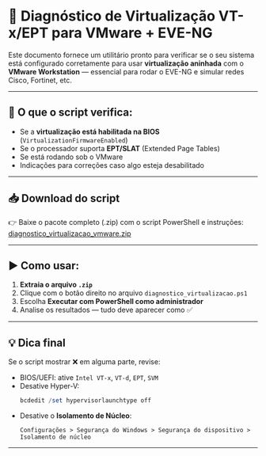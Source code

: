 # 🧪 Diagnóstico de Virtualização VT-x/EPT para VMware + EVE-NG

Este documento fornece um utilitário pronto para verificar se o seu sistema está configurado corretamente para usar **virtualização aninhada** com o **VMware Workstation** — essencial para rodar o EVE-NG e simular redes Cisco, Fortinet, etc.

---

## 📌 O que o script verifica:

- Se a **virtualização está habilitada na BIOS** (`VirtualizationFirmwareEnabled`)
- Se o processador suporta **EPT/SLAT** (Extended Page Tables)
- Se está rodando sob o VMware
- Indicações para correções caso algo esteja desabilitado

---

## 📥 Download do script

👉 Baixe o pacote completo (.zip) com o script PowerShell e instruções:
[diagnostico_virtualizacao_vmware.zip](diagnostico_virtualizacao_vmware.zip)

---

## ▶️ Como usar:

1. **Extraia o arquivo `.zip`**
2. Clique com o botão direito no arquivo `diagnostico_virtualizacao.ps1`
3. Escolha **Executar com PowerShell como administrador**
4. Analise os resultados — tudo deve aparecer como ✅

---

## 💡 Dica final

Se o script mostrar ❌ em alguma parte, revise:

- BIOS/UEFI: ative `Intel VT-x`, `VT-d`, `EPT`, `SVM`
- Desative Hyper-V:
  ```powershell
  bcdedit /set hypervisorlaunchtype off
  ```
- Desative o **Isolamento de Núcleo**:
  ```
  Configurações > Segurança do Windows > Segurança do dispositivo > Isolamento de núcleo
  ```

---
